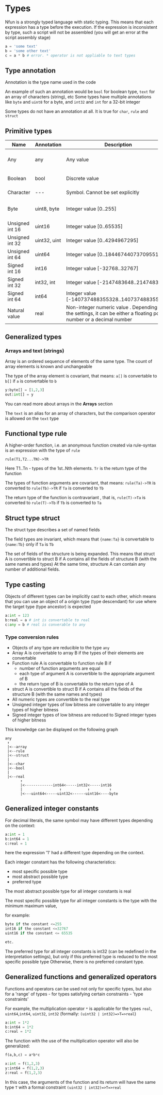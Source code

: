 
# Types

Nfun is a strongly typed language with static typing. This means that each expression has a type before the execution.
If the expression is inconsistent by type, such a script will not be assembled (you will get an error at the script assembly stage)

```py
a = 'some text'
b = 'some other text'
c = a * b # error. * operator is not appliable to text types
```

## Type annotation
Annotation is the type name used in the code

An example of such an annotation would be `bool` for boolean type, `text` for an array of characters (string), etc
Some types have multiple annotations like `byte` and `uint8` for a byte, and `int32` and `int` for a 32-bit integer

Some types do not have an annotation at all. It is true for  `char`, `rule` and `struct`


## Primitive types

| Name            | Annotation   | Description                                                                                                         | Example                            |
|-----------------|--------------|---------------------------------------------------------------------------------------------------------------------|------------------------------------|
| Any             | any          | Any value                                                                                                           | `y:any = if(true) 12 else 'test' ` |
| Boolean         | bool         | Discrete value                                                                                                      | `y:bool = true or false `          |
| Character       | ---          | Symbol. Cannot be set explicitly                                                                                    | `y = 'text'[0]`                    |
| Byte            | uint8, byte  | Integer value [0..255]                                                                                              | `y:byte = 123; z:uint8 = 0xFF`     |
| Unsigned int 16 | uint16       | Integer value [0..65535]                                                                                            | `y:uint16 = 123 `                  |
| Unsigned int 32 | uint32, uint | Integer value [0..4294967295]                                                                                       | `y:uint32 = 123 `                  |
| Unsigned int 64 | uint64       | Integer value [0..18446744073709551615]                                                                             | `y:uint64 = 123 `                  |
| Signed int 16   | int16        | Integer value [-32768..32767]                                                                                       | `y:int16 = 123 `                   |
| Signed int 32   | int32, int   | Integer value [-2147483648..2147483647]                                                                             | `y:int32 = 123 `                   |
| Signed int 64   | int64        | Integer value [-140737488355328..140737488355327]                                                                   | `y:int64 = 123 `                   |
| Natural value   | real         | Non-integer numeric value . Depending on the settings, it can be either a floating point number or a decimal number | `y:real = 123.5 `                  |

## Generalized types

### Arrays and text (strings)

Array is an ordered sequence of elements of the same type.
The count of array elements is known and unchangeable

The type of the array element is covariant,
that means: `a[]` is convertable to `b[]` if `a` is convertable to `b`
```py
y:byte[] = [1,2,3]
out:int[] = y
```
You can read more about arrays in the **Arrays** section

The `text` is an alias for an array of characters, but the comparison operator is allowed on the `text` type

## Functional type rule

A higher-order function, i.e. an anonymous function created via rule-syntax is an expression with the type of `rule`
```
rule(T1,T2...TN)->TR
```

Here T1..Tn - types of the 1st..Nth elements. `Tr` is the return type of the function

The types of function arguments are covariant,
that means: `rule(Ta)->TR` is converted to `rule(Tb)->TR` if `Ta` is converted to `Tb`

The return type of the function is contravariant
, that is, `rule(T)->Ta` is converted to `rule(T)->Tb` if `Tb` is converted to `Ta`

## Struct type struct

The struct type describes a set of named fields

The field types are invariant, which means that `{name:Ta}` is convertable to `{name:Tb}` only if `Ta` is `Tb`

The set of fields of the structure is being expanded. This means that struct A is convertible to struct B if A contains all the fields of structure B (with the same names and types)
At the same time, structure A can contain any number of additional fields.

## Type casting

Objects of different types can be implicitly cast to each other, which means that you can use an object of a origin type (type descendant)
for use where the target type (type ancestor) is expected

```py
a:int = 123
b:real = a # int is convertable to real
c:any = b # real is converable to any
```

### Type conversion rules

- Objects of any type are reducible to the type `any`
- Array A is convertable to array B if the types of their elements are convertable
- Function rule  A is convertable to function rule B if
  - number of function arguments are equal
  - each type of argument A is convertible to the appropriate argument of B
  - the return type of B is convertable to the return type of A
- struct A  is convertible to struct B if A contains all the fields of the structure B (with the same names and types)
- All numeric types are convertible to the real type
- Unsigned integer types of low bitness are convertable to any integer types of higher bitness
- Signed integer types of low bitness are reduced to Signed integer types of higher bitness


This knowledge can be displayed on the following graph
```
any
 ↑
 |<--array
 |<--rule
 |<--struct
 |
 |<--char
 |<--bool
 |
 |<--real
       ↑
       |<-------------int64<-----int32<-----int16
       |                 ↑            ↑         ↑
       |<---uint64<-----uint32<------uint16<----byte
```

## Generalized integer constants

For decimal literals, the same symbol may have different types depending on the context:

```py
a:int = 1
b:int64 = 1
c:real = 1
```
here the expression '1' had a different type depending on the context.

Each integer constant has the following characteristics:
- most specific possible type 
- most abstract possible type
- preferred type

The most abstract possible type for all integer constants is real

The most specific possible type for all integer constants is the type with the minimum maximum value, 

for example:

```py
byte if the constant <=255
int16 if the constant <=32767
uint16 if the constant <= 65535

etc.
```

The preferred type for all integer constants is int32
(can be redefined in the interpretation settings), but only if this preferred type is reduced to the most specific possible type
Otherwise, there is no preferred constant type.


## Generalized functions and generalized operators

Functions and operators can be used not only for specific types, but also for a 'range' of types - for types satisfying certain constraints - 'type constraints'

For example, the multiplication operator `*` is applicable for the types `real`, `uint64`,`int64`, `uint32`, `int32`
(formally: `(uint32 | int32)=>T=>real`)

```py
a:int = 1*2
b:int64 = 1*2
c:real = 1*2
```

The function with the use of the multiplication operator will also be generalized:

```py
f(a,b,c) = a*b*c

x:int = f(1,2,3)
y:int64 = f(1,2,3)
z:real = f(1,2,3)
```

In this case, the arguments of the function and its return will have the same type `T` with a formal constraint `(uint32 | int32)=>T=>real`